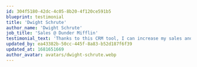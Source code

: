 ```yaml
---
id: 304f5180-42dc-4c05-8b20-4f120ce591b5
blueprint: testimonial
title: 'Dwight Schrute'
author_name: 'Dwight Schrute'
job_title: 'Sales @ Dunder Mifflin'
testimonial_text: 'Thanks to this CRM tool, I can increase my sales and build stronger customer relationships quickly.'
updated_by: ea43382b-50cc-445f-8a83-b52d187f6f39
updated_at: 1681651669
author_avatar: avatars/dwight-schrute.webp
---
```

